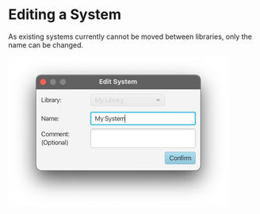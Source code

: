 # Editing a System

As existing systems currently cannot be moved between libraries, only the name can be changed.

![Edit system popup window](images/editSystem.png)